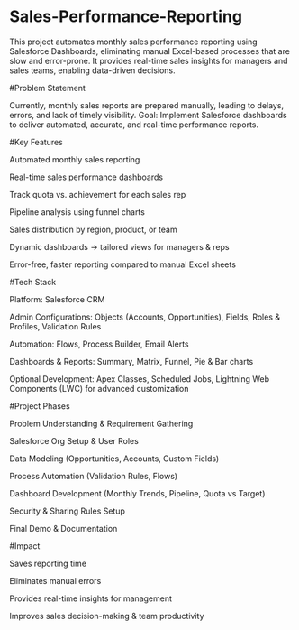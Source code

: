 # Sales-Performance-Reporting
This project automates monthly sales performance reporting using Salesforce Dashboards, eliminating manual Excel-based processes that are slow and error-prone. It provides real-time sales insights for managers and sales teams, enabling data-driven decisions.

#Problem Statement

Currently, monthly sales reports are prepared manually, leading to delays, errors, and lack of timely visibility.
Goal: Implement Salesforce dashboards to deliver automated, accurate, and real-time performance reports.

#Key Features

Automated monthly sales reporting

Real-time sales performance dashboards

Track quota vs. achievement for each sales rep

Pipeline analysis using funnel charts

Sales distribution by region, product, or team

Dynamic dashboards → tailored views for managers & reps

Error-free, faster reporting compared to manual Excel sheets

#Tech Stack

Platform: Salesforce CRM

Admin Configurations: Objects (Accounts, Opportunities), Fields, Roles & Profiles, Validation Rules

Automation: Flows, Process Builder, Email Alerts

Dashboards & Reports: Summary, Matrix, Funnel, Pie & Bar charts

Optional Development: Apex Classes, Scheduled Jobs, Lightning Web Components (LWC) for advanced customization

#Project Phases

Problem Understanding & Requirement Gathering

Salesforce Org Setup & User Roles

Data Modeling (Opportunities, Accounts, Custom Fields)

Process Automation (Validation Rules, Flows)

Dashboard Development (Monthly Trends, Pipeline, Quota vs Target)

Security & Sharing Rules Setup

Final Demo & Documentation

#Impact

Saves reporting time

Eliminates manual errors

Provides real-time insights for management

Improves sales decision-making & team productivity
